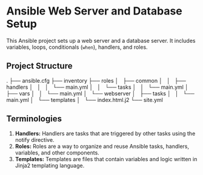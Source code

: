 # Ansible Web Server and Database Setup

This Ansible project sets up a web server and a database server. It includes variables, loops, conditionals (`when`), handlers, and roles.

## Project Structure
.
├── ansible.cfg
├── inventory
├── roles
│   ├── common
│   │   ├── handlers
│   │   │   └── main.yml
│   │   └── tasks
│   │       └── main.yml
│   ├── vars
│   │   └── main.yml
│   └── webserver
│       ├── tasks
│       │   └── main.yml
│       └── templates
│           └── index.html.j2
└── site.yml
 ## Terminologies
 1. **Handlers:** Handlers are tasks that are triggered by other tasks using the notify directive.
 2. **Roles:** Roles are a way to organize and reuse Ansible tasks, handlers, variables, and other components.
 3. **Templates:** Templates are files that contain variables and logic written in Jinja2 templating language.
